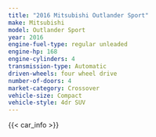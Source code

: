 ```yaml
---
title: "2016 Mitsubishi Outlander Sport"
make: Mitsubishi
model: Outlander Sport
year: 2016
engine-fuel-type: regular unleaded
engine-hp: 168
engine-cylinders: 4
transmission-type: Automatic
driven-wheels: four wheel drive
number-of-doors: 4
market-category: Crossover
vehicle-size: Compact
vehicle-style: 4dr SUV
---
```


{{< car_info >}}
